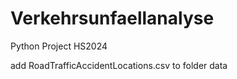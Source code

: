 # Verkehrsunfaellanalyse
Python Project HS2024

add RoadTrafficAccidentLocations.csv to folder data
